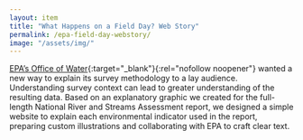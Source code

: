 ```yaml
---
layout: item
title: "What Happens on a Field Day? Web Story"
permalink: /epa-field-day-webstory/
image: "/assets/img/"
---
```

[EPA’s Office of Water](https://www.epa.gov/aboutepa/about-office-water){:target="_blank"}{:rel="nofollow noopener"} wanted a new way to explain its survey methodology to a lay audience. Understanding survey context can lead to greater understanding of the resulting data. Based on an explanatory graphic we created for the full-length National River and Streams Assessment report, we designed a simple website to explain each environmental indicator used in the report, preparing custom illustrations and collaborating with EPA to craft clear text.